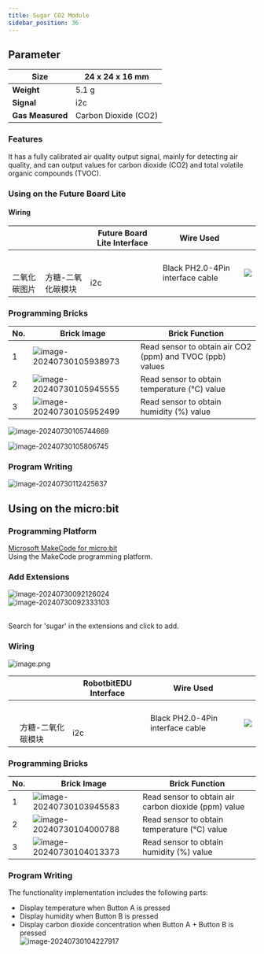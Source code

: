 ```yaml
---
title: Sugar CO2 Module
sidebar_position: 36
---
```

## Parameter

| **Size**         | 24 x 24 x 16 mm      |
| ---------------------- | -------------------- |
| **Weight**       | 5.1 g                |
| **Signal**       | i2c                  |
| **Gas Measured** | Carbon Dioxide (CO2) |

### Features

It has a fully calibrated air quality output signal, mainly for detecting air quality, and can output values for carbon dioxide (CO2) and total volatile organic compounds (TVOC).

### Using on the Future Board Lite

#### Wiring

|                          |                               | **Future Board Lite Interface** | **Wire Used**              |                                                                                                 |
| ------------------------ | ----------------------------- | ------------------------------------- | -------------------------------- | ----------------------------------------------------------------------------------------------- |
| <br /><br />二氧化碳图片 | <br /><br />方糖-二氧化碳模块 | <br /><br />i2c                       | Black PH2.0-4Pin interface cable | ![](https://learn.kittenbot.cn/2024md_pic/1694743359848-a54b5dae-be60-4e01-aa2f-f6f434429c91.png) |

### Programming Bricks

| No. | Brick Image                                                                                 | Brick Function                                            |
| --- | ------------------------------------------------------------------------------------------- | --------------------------------------------------------- |
| 1   | ![image-20240730105938973](https://learn.kittenbot.cn/2024md_pic/image-20240730105938973.png) | Read sensor to obtain air CO2 (ppm) and TVOC (ppb) values |
| 2   | ![image-20240730105945555](https://learn.kittenbot.cn/2024md_pic/image-20240730105945555.png) | Read sensor to obtain temperature (℃) value              |
| 3   | ![image-20240730105952499](https://learn.kittenbot.cn/2024md_pic/image-20240730105952499.png) | Read sensor to obtain humidity (%) value                  |

![image-20240730105744669](https://learn.kittenbot.cn/2024md_pic/image-20240730105744669.png)<br />

![image-20240730105806745](https://learn.kittenbot.cn/2024md_pic/image-20240730105806745.png)<br />

### Program Writing

![image-20240730112425637](https://learn.kittenbot.cn/2024md_pic/image-20240730112425637.png)

## Using on the micro:bit

### Programming Platform

[Microsoft MakeCode for micro:bit](https://makecode.microbit.org/#editor)<br />Using the MakeCode programming platform.

### Add Extensions

![image-20240730092126024](https://learn.kittenbot.cn/2024md_pic/image-20240730092126024.png)<br />![image-20240730092333103](https://learn.kittenbot.cn/2024md_pic/image-20240730092333103.png)

<br />Search for 'sugar' in the extensions and click to add.

### Wiring

![image.png](https://learn.kittenbot.cn/2024md_pic/1719461591777-09edb06d-7481-4355-afc6-cbd9858be533.png)

|        |                               | **RobotbitEDU Interface** | **Wire Used**              |                                                                                                 |
| ------ | ----------------------------- | ------------------------------- | -------------------------------- | ----------------------------------------------------------------------------------------------- |
| <br /> | <br /><br />方糖-二氧化碳模块 | <br /><br />i2c                 | Black PH2.0-4Pin interface cable | ![](https://learn.kittenbot.cn/2024md_pic/1694743359848-a54b5dae-be60-4e01-aa2f-f6f434429c91.png) |

### Programming Bricks

| No. | Brick Image                                                                                 | Brick Function                                       |
| --- | ------------------------------------------------------------------------------------------- | ---------------------------------------------------- |
| 1   | ![image-20240730103945583](https://learn.kittenbot.cn/2024md_pic/image-20240730103945583.png) | Read sensor to obtain air carbon dioxide (ppm) value |
| 2   | ![image-20240730104000788](https://learn.kittenbot.cn/2024md_pic/image-20240730104000788.png) | Read sensor to obtain temperature (℃) value         |
| 3   | ![image-20240730104013373](https://learn.kittenbot.cn/2024md_pic/image-20240730104013373.png) | Read sensor to obtain humidity (%) value             |

### Program Writing

The functionality implementation includes the following parts:

- Display temperature when Button A is pressed
- Display humidity when Button B is pressed
- Display carbon dioxide concentration when Button A + Button B is pressed<br />![image-20240730104227917](https://learn.kittenbot.cn/2024md_pic/image-20240730104227917.png)
